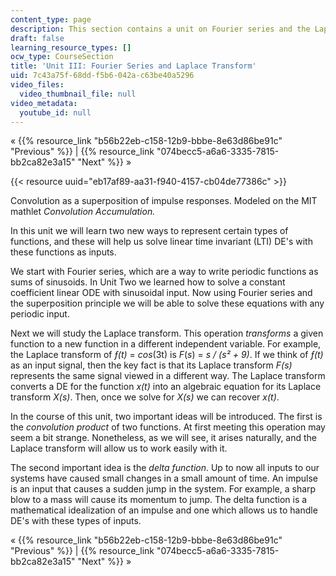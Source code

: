```yaml
---
content_type: page
description: This section contains a unit on Fourier series and the Laplace transform.
draft: false
learning_resource_types: []
ocw_type: CourseSection
title: 'Unit III: Fourier Series and Laplace Transform'
uid: 7c43a75f-68dd-f5b6-042a-c63be40a5296
video_files:
  video_thumbnail_file: null
video_metadata:
  youtube_id: null
---
```

« {{% resource_link "b56b22eb-c158-12b9-bbbe-8e63d86be91c" "Previous" %}} | {{% resource_link "074becc5-a6a6-3335-7815-bb2ca82e3a15" "Next" %}} »

{{< resource uuid="eb17af89-aa31-f940-4157-cb04de77386c" >}}

Convolution as a superposition of impulse responses. Modeled on the MIT mathlet *Convolution Accumulation.*

In this unit we will learn two new ways to represent certain types of functions, and these will help us solve linear time invariant (LTI) DE's with these functions as inputs.

We start with Fourier series, which are a way to write periodic functions as sums of sinusoids. In Unit Two we learned how to solve a constant coefficient linear ODE with sinusoidal input. Now using Fourier series and the superposition principle we will be able to solve these equations with any periodic input.

Next we will study the Laplace transform. This operation *transforms* a given function to a new function in a different independent variable. For example, the Laplace transform of *ƒ(t)* = *cos*(3t) is *F*(*s*) = *s / (s²* *\+ 9)*. If we think of *ƒ(t)* as an input signal, then the key fact is that its Laplace transform *F(s)* represents the same signal viewed in a different way. The Laplace transform converts a DE for the function *x(t)* into an algebraic equation for its Laplace transform *X(s)*. Then, once we solve for *X(s)* we can recover *x(t)*.

In the course of this unit, two important ideas will be introduced. The first is the *convolution product* of two functions. At first meeting this operation may seem a bit strange. Nonetheless, as we will see, it arises naturally, and the Laplace transform will allow us to work easily with it.

The second important idea is the *delta function*. Up to now all inputs to our systems have caused small changes in a small amount of time. An impulse is an input that causes a sudden jump in the system. For example, a sharp blow to a mass will cause its momentum to jump. The delta function is a mathematical idealization of an impulse and one which allows us to handle DE's with these types of inputs.

« {{% resource_link "b56b22eb-c158-12b9-bbbe-8e63d86be91c" "Previous" %}} | {{% resource_link "074becc5-a6a6-3335-7815-bb2ca82e3a15" "Next" %}} »